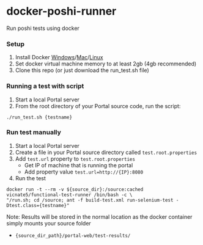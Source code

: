 # docker-poshi-runner
Run poshi tests using docker

### Setup
1. Install Docker [Windows](https://docs.docker.com/windows)/[Mac](https://docs.docker.com/mac)/[Linux](https://docs.docker.com/linux)
2. Set docker virtual machine memory to at least 2gb (4gb recommended)
3. Clone this repo (or just download the run_test.sh file)

### Running a test with script

1. Start a local Portal server
2. From the root directory of your Portal source code, run the script:
```
./run_test.sh {testname}
```

### Run test manually
1. Start a local Portal server
2. Create a file in your Portal source directory called `test.root.properties`
2. Add `test.url` property to `test.root.properties`
    * Get IP of machine that is running the portal
    * Add property value `test.url=http://{IP}:8080`
3. Run the test
```
docker run -t --rm -v ${source_dir}:/source:cached vicnate5/functional-test-runner /bin/bash -c \
"/run.sh; cd /source; ant -f build-test.xml run-selenium-test -Dtest.class={testname}"
```

Note: Results will be stored in the normal location as the docker container simply mounts your source folder
* `{source_dir_path}/portal-web/test-results/`
